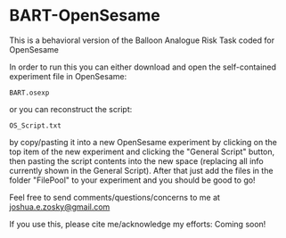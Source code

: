 # BART-OpenSesame
This is a behavioral version of the Balloon Analogue Risk Task coded for OpenSesame

In order to run this you can either download and open the self-contained experiment file in OpenSesame:

`BART.osexp`

or you can reconstruct the script:

`OS_Script.txt`

by copy/pasting it into a new OpenSesame experiment by clicking on the top item of the new experiment and clicking the "General Script" button, then pasting the script contents into the new space (replacing all info currently shown in the General Script). After that just add the files in the folder "FilePool" to your experiment and you should be good to go!

Feel free to send comments/questions/concerns to me at joshua.e.zosky@gmail.com

If you use this, please cite me/acknowledge my efforts:
Coming soon!
